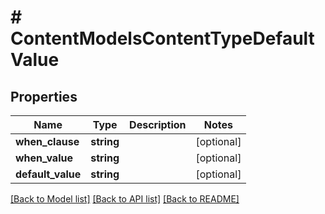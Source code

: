 # # ContentModelsContentTypeDefaultValue

## Properties

Name | Type | Description | Notes
------------ | ------------- | ------------- | -------------
**when_clause** | **string** |  | [optional]
**when_value** | **string** |  | [optional]
**default_value** | **string** |  | [optional]

[[Back to Model list]](../../README.md#models) [[Back to API list]](../../README.md#endpoints) [[Back to README]](../../README.md)

